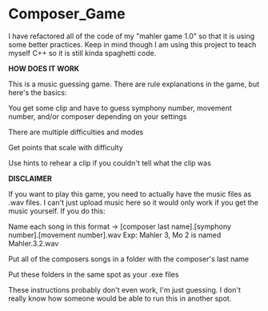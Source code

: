 # Composer_Game
I have refactored all of the code of my "mahler game 1.0" so that it is using some better practices. Keep in mind though I am using this project to teach myself C++ so it is still kinda spaghetti code.


**HOW DOES IT WORK**

This is a music guessing game. There are rule explanations in the game, but here's the basics:

  You get some clip and have to guess symphony number, movement number, and/or composer depending on your settings
  
  There are multiple difficulties and modes
  
  Get points that scale with difficulty
  
  Use hints to rehear a clip if you couldn't tell what the clip was


  **DISCLAIMER**

  If you want to play this game, you need to actually have the music files as .wav files. I can't just upload music here so it would only work if you get the music yourself.
  If you do this:
  
  Name each song in this format -> [composer last name].[symphony number].[movement number].wav   Exp: Mahler 3, Mo 2 is named Mahler.3.2.wav
    
  Put all of the composers songs in a folder with the composer's last name
    
  Put these folders in the same spot as your .exe files

  These instructions probably don't even work, I'm just guessing. I don't really know how someone would be able to run this in another spot.

